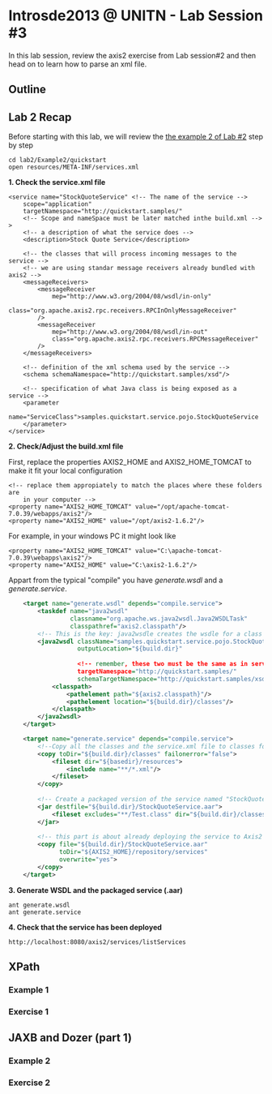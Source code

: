 # Introsde2013 @ UNITN - Lab Session #3

In this lab session, review the axis2 exercise from Lab session#2 and then head on to learn how to parse an xml file. 

## Outline

## Lab 2 Recap

Before starting with this lab, we will review the [the example 2 of Lab #2](https://github.com/cdparra/introsde2013/tree/master/lab2#example-2) step by step

	cd lab2/Example2/quickstart
	open resources/META-INF/services.xml

**1. Check the service.xml file** 

	<service name="StockQuoteService" <!-- The name of the service -->
		scope="application"
		targetNamespace="http://quickstart.samples/"
		<!-- Scope and nameSpace must be later matched inthe build.xml -->
	>
		<!-- a description of what the service does -->
		<description>Stock Quote Service</description>
		
		<!-- the classes that will process incoming messages to the service -->
		<!-- we are using standar message receivers already bundled with axis2 -->
		<messageReceivers>
			<messageReceiver
				mep="http://www.w3.org/2004/08/wsdl/in-only"
				class="org.apache.axis2.rpc.receivers.RPCInOnlyMessageReceiver"
			/>
			<messageReceiver
				mep="http://www.w3.org/2004/08/wsdl/in-out"
				class="org.apache.axis2.rpc.receivers.RPCMessageReceiver"
			/>
		</messageReceivers>
		
		<!-- definition of the xml schema used by the service -->
		<schema schemaNamespace="http://quickstart.samples/xsd"/>
		
		<!-- specification of what Java class is being exposed as a service -->
		<parameter
			name="ServiceClass">samples.quickstart.service.pojo.StockQuoteService
		</parameter>
	</service>

**2. Check/Adjust the build.xml file** 

First, replace the properties AXIS2_HOME and AXIS2_HOME_TOMCAT to make it fit your local configuration

	<!-- replace them appropiately to match the places where these folders are
		in your computer -->
    <property name="AXIS2_HOME_TOMCAT" value="/opt/apache-tomcat-7.0.39/webapps/axis2"/>
    <property name="AXIS2_HOME" value="/opt/axis2-1.6.2"/>

For example, in your windows PC it might look like

    <property name="AXIS2_HOME_TOMCAT" value="C:\apache-tomcat-7.0.39\webapps\axis2"/>
    <property name="AXIS2_HOME" value="C:\axis2-1.6.2"/>

Appart from the typical "compile" you have *generate.wsdl* and a *generate.service*. 

```xml
	<target name="generate.wsdl" depends="compile.service">
        <taskdef name="java2wsdl"
                 classname="org.apache.ws.java2wsdl.Java2WSDLTask"
                 classpathref="axis2.classpath"/>
        <!-- This is the key: java2wsdle creates the wsdle for a class -->
        <java2wsdl className="samples.quickstart.service.pojo.StockQuoteService"
                   outputLocation="${build.dir}"
                   
                   <!-- remember, these two must be the same as in service.xml -->
                   targetNamespace="http://quickstart.samples/"
                   schemaTargetNamespace="http://quickstart.samples/xsd">
            <classpath>
                <pathelement path="${axis2.classpath}"/>
                <pathelement location="${build.dir}/classes"/>
            </classpath>
        </java2wsdl>
    </target>

	<target name="generate.service" depends="compile.service">
        <!--Copy all the classes and the service.xml file to classes folder -->
        <copy toDir="${build.dir}/classes" failonerror="false">
            <fileset dir="${basedir}/resources">
                <include name="**/*.xml"/>
            </fileset>
        </copy>
        
        <!-- Create a packaged version of the service named "StockQuoteService" -->
        <jar destfile="${build.dir}/StockQuoteService.aar">
            <fileset excludes="**/Test.class" dir="${build.dir}/classes"/>
        </jar>
        
        <!-- this part is about already deploying the service to Axis2 -->
        <copy file="${build.dir}/StockQuoteService.aar"
              toDir="${AXIS2_HOME}/repository/services"
              overwrite="yes">  
        </copy> 
    </target>
```

**3. Generate WSDL and the packaged service (.aar)** 
	
	ant generate.wsdl
	ant generate.service

**4. Check that the service has been deployed** 
	
	http://localhost:8080/axis2/services/listServices
	

## XPath

### Example 1


### Exercise 1

## JAXB and Dozer (part 1)

### Example 2

### Exercise 2

	
	
 



